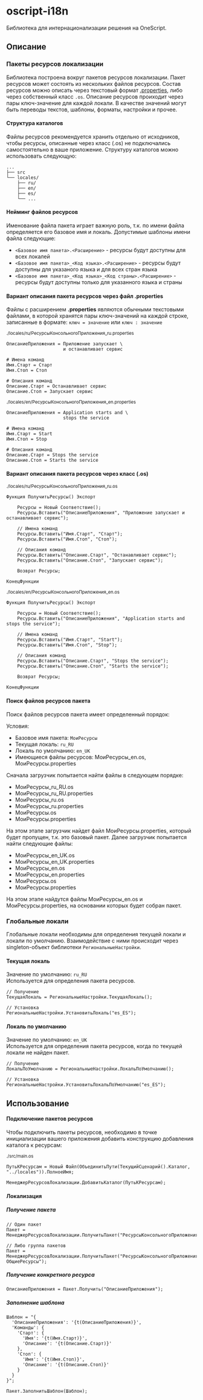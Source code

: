 # oscript-i18n

Библиотека для интернационализации решения на OneScript.

## Описание

### Пакеты ресурсов локализации

Библиотека построена вокруг пакетов ресурсов локализации. Пакет ресурсов может состоять из нескольких файлов ресурсов. 
Состав ресурсов можно описать через текстовый формат [.properties](https://ru.wikipedia.org/wiki/.properties), либо через собственный класс `.os`. 
Описание ресурсов проиходит через пары ключ-значение для каждой локали. В качестве значений могут быть переводы текстов, шаблоны, форматы, настройки и прочее. 

#### Структура каталогов

Файлы ресурсов рекомендуется хранить отдельно от исходников, чтобы ресурсы, описанные через класс (.os) не подключались самостоятельно в ваше приложение. Структуру каталогов можно использовать следующую:

```
...
├── src
└── locales/
    ├── ru/
    ├── en/
    ├── es/
    └── ...
```

#### Нейминг файлов ресурсов

Именование файла пакета играет важную роль, т.к. по имени файла определяется его базовое имя и локаль. Допустимые шаблоны имени файла следующие:

- `<Базовое имя пакета>.<Расширение>` - ресурсы будут доступны для всех локалей
- `<Базовое имя пакета>_<Код языка>.<Расширение>` - ресурсы будут доступны для указаного языка и для всех стран языка
- `<Базовое имя пакета>_<Код языка>_<Код страны>.<Расширение>` - ресурсы будут доступны только для указанного языка и страны

#### Вариант описания пакета ресурсов через файл .properties

Файлы с расширением **.properties** являются обычными текстовыми файлами, в которой хранятся пары ключ-значений на каждой строке, записанные в формате: `ключ = значение` или `ключ : значение`

<sub>./locales/ru/РесурсыКонсольногоПриложения_ru.properties</sub>
``` properties
ОписаниеПриложения = Приложение запускает \
                     и останавливает сервис

# Имена команд
Имя.Старт = Старт
Имя.Стоп = Стоп

# Описания команд
Описание.Старт = Останавливает сервис
Описание.Стоп = Запускает сервис
```

<sub>./locales/en/РесурсыКонсольногоПриложения_en.properties</sub>
``` properties
ОписаниеПриложения = Application starts and \
                     stops the service

# Имена команд
Имя.Старт = Start
Имя.Стоп = Stop

# Описания команд
Описание.Старт = Stops the service
Описание.Стоп = Starts the service
```

#### Вариант описания пакета ресурсов через класс (.os)

<sub>./locales/ru/РесурсыКонсольногоПриложения_ru.os</sub>
``` bsl
Функция ПолучитьРесурсы() Экспорт

	Ресурсы = Новый Соответствие();
	Ресурсы.Вставить("ОписаниеПриложения", "Приложение запускает и останавливает сервис");

	// Имена команд
	Ресурсы.Вставить("Имя.Старт", "Старт");
	Ресурсы.Вставить("Имя.Стоп", "Стоп");

	// Описания команд
	Ресурсы.Вставить("Описание.Старт", "Останавливает сервис");
	Ресурсы.Вставить("Описание.Стоп", "Запускает сервис");

	Возврат Ресурсы;

КонецФункции
```

<sub>./locales/en/РесурсыКонсольногоПриложения_en.os</sub>
``` bsl
Функция ПолучитьРесурсы() Экспорт

	Ресурсы = Новый Соответствие();
	Ресурсы.Вставить("ОписаниеПриложения", "Application starts and stops the service");

	// Имена команд
	Ресурсы.Вставить("Имя.Старт", "Start");
	Ресурсы.Вставить("Имя.Стоп", "Stop");

	// Описания команд
	Ресурсы.Вставить("Описание.Старт", "Stops the service");
	Ресурсы.Вставить("Описание.Стоп", "Starts the service");

	Возврат Ресурсы;

КонецФункции
```

#### Поиск файлов ресурсов пакета

Поиск файлов ресурсов пакета имеет определенный порядок:

Условия:
- Базовое имя пакета: `МоиРесурсы`
- Текущая локаль: `ru_RU`</br>
- Локаль по умолчанию: `en_UK`
- Имеющиеся файлы ресурсов: МоиРесурсы_en.os, МоиРесурсы.properties

Сначала загрузчик попытается найти файлы в следующем порядке:
- МоиРесурсы_ru_RU.os
- МоиРесурсы_ru_RU.properties
- МоиРесурсы_ru.os
- МоиРесурсы_ru.properties
- МоиРесурсы.os
- МоиРесурсы.properties

На этом этапе загрузчик найдет файл МоиРесурсы.properties, который будет пропущен, т.к. это базовый пакет. 
Далее загрузчик попытается найти следующие файлы:
 
- МоиРесурсы_en_UK.os
- МоиРесурсы_en_UK.properties
- МоиРесурсы_en.os
- МоиРесурсы_en.properties
- МоиРесурсы.os
- МоиРесурсы.properties

На этом этапе найдутся файлы МоиРесурсы_en.os и МоиРесурсы.properties, на основании которых будет собран пакет.

### Глобальные локали

Глобальные локали необходимы для определения текущей локали и локали по умолчанию. Взаимодействие с ними происходит через singleton-объект библиотеки `РегиональныеНастройки`. 

#### Текущая локаль

Значение по умолчанию: `ru_RU`</br>
Используется для определения пакета ресурсов.

``` bsl
// Получение
ТекущаяЛокаль = РегиональныеНастройки.ТекущаяЛокаль();

// Установка
РегиональныеНастройки.УстановитьЛокаль("es_ES");
```

#### Локаль по умолчанию

Значение по умолчанию: `en_UK`</br>
Используется для определения пакета ресурсов, когда по текущей локали не найден пакет.

``` bsl
// Получение
ЛокальПоУмолчанию = РегиональныеНастройки.ЛокальПоУмолчанию();

// Установка
РегиональныеНастройки.УстановитьЛокальПоУмолчанию("es_ES");
```

## Использование

#### Подключение пакетов ресурсов

Чтобы подключить пакеты ресурсов, необходимо в точке инициализации вашего приложения добавить конструкцию добавления каталога к ресурсам:

<sub>./src/main.os</sub>
``` bsl
ПутьКРесурсам = Новый Файл(ОбъединитьПути(ТекущийСценарий().Каталог, "../locales")).ПолноеИмя;

МенеджерРесурсовЛокализации.ДобавитьКаталог(ПутьКРесурсам);
```

#### Локализация

##### Получение пакета

``` bsl
// Один пакет
Пакет = МенеджерРесурсовЛокализации.ПолучитьПакет("РесурсыКонсольногоПриложения");

// Либо группа пакетов
Пакет = МенеджерРесурсовЛокализации.ПолучитьПакет("РесурсыКонсольногоПриложения, ОбщиеРесурсы");
```

##### Получение конкретного ресурса

``` bsl
ОписаниеПриложения = Пакет.Получить("ОписаниеПриложения");
```

##### Заполнение шаблона

``` bsl
Шаблон = "{
  'ОписаниеПриложения': '{t(ОписаниеПриложения)}',
  'Команды': {
    'Старт': {
      'Имя': '{t(Имя.Старт)}',
      'Описание': '{t(Описание.Старт)}'
    },
    'Стоп': {
      'Имя': '{t(Имя.Стоп)}',
      'Описание': '{t(Описание.Стоп)}'
    }
  }
}";

Пакет.ЗаполнитьШаблон(Шаблон);
```
